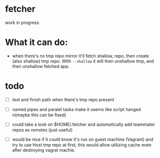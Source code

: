 # fetcher
work in progress

# What it can do:
- when there's no tmp repo mirror it'll fetch shallow, repo, then create (also shallow) tmp repo. With `--shallow` it will then unshallow tmp, and then unshallow fetched app. 

# todo
* [ ] test and finish path when there's tmp repo present
* [ ] named pipes and paralel tasks make it seems like script hanged n(maybe this can be fixed)
* [ ] could take a look on $HOME/.fetcher and automatically add teammater repos as remotes (just useful)
* [ ] would be nice if it could know it's run on guest machine (Vagrant) and try to use Host tmp repo at first, this would allow utilizing cache even after destroying vagrat machie.


